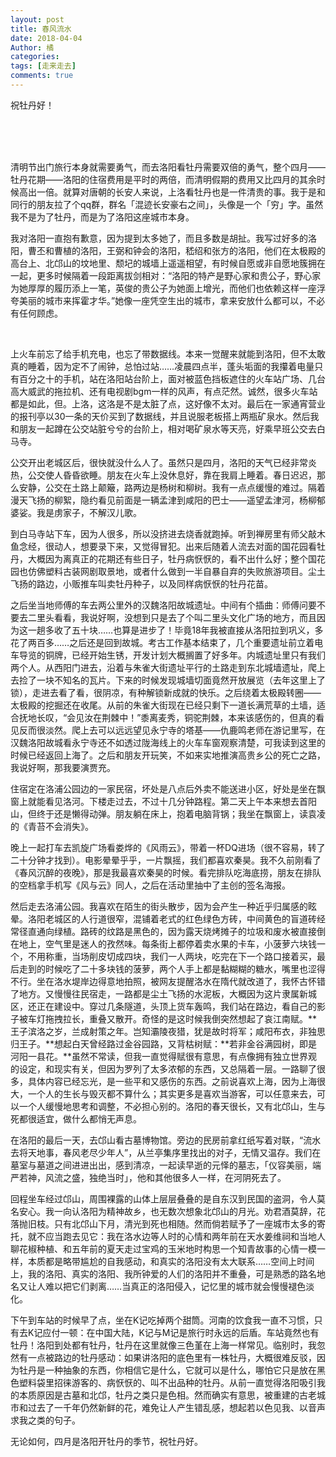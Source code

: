 ```yaml
---
layout: post
title: 春风流水
date: 2018-04-04
Author: 橘
categories: 
tags: [走来走去]
comments: true
---
```

祝牡丹好！
<!-- more -->
<br><br><br>

清明节出门旅行本身就需要勇气，而去洛阳看牡丹需要双倍的勇气，整个四月——牡丹花期——洛阳的住宿费用是平时的两倍，而清明假期的费用又比四月的其余时候高出一倍。就算对唐朝的长安人来说，上洛看牡丹也是一件清贵的事。我于是和同行的朋友拉了个qq群，群名「混迹长安豪右之间」，头像是一个「穷」字。虽然我不是为了牡丹，而是为了洛阳这座城市本身。

我对洛阳一直抱有歉意，因为提到太多她了，而且多数是胡扯。我写过好多的洛阳，曹丕和曹植的洛阳，王弼和钟会的洛阳，嵇绍和张方的洛阳，他们在太极殿的高台上、北邙山的坟地里、颓圮的城墙上遥遥相望，有时候自愿或非自愿地簇拥在一起，更多时候隔着一段距离拔剑相对：“洛阳的特产是野心家和贵公子，野心家为她厚厚的履历添上一笔，英俊的贵公子为她面上增光，而他们也依赖这样一座浮夸美丽的城市来挥霍才华。”她像一座凭空生出的城市，拿来安放什么都可以，不必有任何顾虑。

<br>

上火车前忘了给手机充电，也忘了带数据线。本来一觉醒来就能到洛阳，但不太敢真的睡着，因为定不了闹钟，总怕过站……凌晨四点半，蓬头垢面的我攥着电量只有百分之十的手机，站在洛阳站台阶上，面对被蓝色挡板遮住的火车站广场、几台高大威武的拖拉机、还有电视剧bgm一样的风声，有点茫然。诚然，很多火车站都是如此，但。上洛，这洛是不是太脏了点，这好像不太对。最后在一家通宵营业的报刊亭以30一条的天价买到了数据线，并且说服老板搭上两瓶矿泉水。然后我和朋友一起蹲在公交站脏兮兮的台阶上，相对喝矿泉水等天亮，好乘早班公交去白马寺。

公交开出老城区后，很快就没什么人了。虽然只是四月，洛阳的天气已经非常炎热，公交使人昏昏欲睡。朋友在火车上没休息好，靠在我肩上睡着。春日迟迟，那么安静，公交在土路上颠簸，路两边是杨树和柳树。我有一点点缓慢的难过。隔着漫天飞扬的柳絮，隐约看见前面是一辆孟津到咸阳的巴士——遥望孟津河，杨柳郁婆娑。我是虏家子，不解汉儿歌。

到白马寺站下车，因为人很多，所以没挤进去烧香就跑掉。听到禅房里有师父敲木鱼念经，很动人，想要录下来，又觉得冒犯。出来后随着人流去对面的国花园看牡丹，大概因为离真正的花期还有些日子，牡丹病恹恹的，看不出什么好；整个国花园也仿佛塑料古装网剧取景地，或者什么做到一半自暴自弃的失败旅游项目。尘土飞扬的路边，小贩推车叫卖牡丹种子，以及同样病恹恹的牡丹花苗。

之后坐当地师傅的车去两公里外的汉魏洛阳故城遗址。中间有个插曲：师傅问要不要去二里头看看，我说好啊，没想到只是去了个叫二里头文化广场的地方，而且因为这一趟多收了五十块……也算是进步了！毕竟18年我被直接从洛阳拉到巩义，多花了两百多……之后还是回到故城。考古工作基本结束了，几个重要遗址前立着电车导览的铜牌，已经开始生锈，开发计划大概搁置了好多年。内城遗址里只有我们两个人。从西阳门进去，沿着与朱雀大街遗址平行的土路走到东北城墙遗址，爬上去捡了一块不知名的瓦片。下来的时候发现城墙切面竟然开放展览（去年这里上了锁），走进去看了看，很阴凉，有种解锁新成就的快乐。之后绕着太极殿转圈——太极殿的挖掘还在收尾。从前的朱雀大街现在已经只剩下一道长满荒草的土墙，适合抚地长叹，“会见汝在荆棘中！”黍离麦秀，铜驼荆棘，本来该感伤的，但真的看见反而很淡然。爬上去可以远远望见永宁寺的塔基——仇鹿鸣老师在游记里写，在汉魏洛阳故城看永宁寺还不如透过陇海线上的火车车窗观察清楚，可我读到这里的时候已经返回上海了。之后和朋友开玩笑，不如来实地推演高贵乡公的死亡之路，我说好啊，那我要演贾充。

住宿定在洛浦公园边的一家民宿，坏处是八点后外卖不能送进小区，好处是坐在飘窗上就能看见洛河。下楼走过去，不过十几分钟路程。第二天上午本来想去首阳山，但终于还是懒得动弹。朋友躺在床上，抱着电脑背锅；我坐在飘窗上，读袁凌的《青苔不会消失》。

晚上一起打车去凯旋广场看娄烨的《风雨云》，带着一杯DQ进场（很不容易，转了二十分钟才找到）。电影晕晕乎乎，一片飘摇，我们都喜欢秦昊。我不久前刚看了《春风沉醉的夜晚》，那是我最喜欢秦昊的时候。看完排队吃海底捞，朋友在排队的空档拿手机写《风与云》同人，之后在活动里抽中了主创的签名海报。

然后走去洛浦公园。我喜欢在陌生的街头散步，因为会产生一种近乎归属感的眩晕。洛阳老城区的人行道很窄，混铺着老式的红色绿色方砖，中间黄色的盲道砖经常径直通向绿植。路砖的纹路是黑色的，因为露天烧烤摊子的垃圾和废水被直接倒在地上，空气里是迷人的孜然味。每条街上都停着卖水果的卡车，小菠萝六块钱一个，不用称重，当场削皮切成四块，我们一人两块，吃完在下一个路口接着买，最后走到的时候吃了二十多块钱的菠萝，两个人手上都是黏糊糊的糖水，嘴里也涩得不行。坐在洛水堤岸边得意地拍照，被网友提醒洛水在隋代就改道了，我怀古怀错了地方。又慢慢往民宿走，一路都是尘土飞扬的水泥板，大概因为这片隶属新城区，还正在建设中。穿过几条隧道，头顶上货车轰鸣，我们站在路边，看自己的影子被车灯拖拽拉长，重叠又散开。奇怪的是这时候我倒突然想起了哀江南赋。**王子滨洛之岁，兰成射策之年。岂知灞陵夜猎，犹是故时将军；咸阳布衣，非独思归王子。**想起白天曾经路过金谷园路，又背枯树赋：**若非金谷满园树，即是河阳一县花。**虽然不常读，但我一直觉得赋很有意思，有点像拥有独立世界观的设定，和现实有关，但因为罗列了太多浓郁的东西，又总隔着一层。一路聊了很多，具体内容已经忘光，是一些平和又感伤的东西。之前说喜欢上海，因为上海很大，一个人的生长与毁灭都不算什么；其实更多是喜欢当游客，可以任意来去，可以一个人缓慢地思考和调整，不必担心别的。洛阳的春天很长，又有北邙山，生与死都很适宜，做什么都悄无声息。

在洛阳的最后一天，去邙山看古墓博物馆。旁边的民房前拿红纸写着对联，“流水去将天地事，春风老尽少年人”，从兰亭集序里找出的对子，无情又温存。我们在墓室与墓道之间进进出出，感到清凉，一起读早逝的元怿的墓志，「仪容美丽，端严若神，风流之盛，独绝当时」，他和其他很多人一样，在河阴死去了。

回程坐车经过邙山，周围裸露的山体上层层叠叠的是自东汉到民国的盗洞，令人莫名安心。我一向认洛阳为精神故乡，也无数次想象北邙山的月光。劝君酒莫辞，花落抛旧枝。只有北邙山下月，清光到死也相随。然而倘若赋予了一座城市太多的寄托，就不应当跑去见它：我在洛水边等人时的心情和两年前在天水姜维祠和当地人聊花椒种植、和五年前的夏天走过宝鸡的玉米地时构思一个知青故事的心情一模一样，本质都是略带尴尬的自我感动，和真实的洛阳没有太大联系……空间上时间上，我的洛阳、真实的洛阳、我所钟爱的人们的洛阳并不重叠，可是熟悉的路名地名又让人难以把它们剥离……当真正的洛阳侵入，记忆里的城市就会慢慢褪色淡化。

下午到车站的时候早了点，坐在K记吃掉两个甜筒。河南的饮食我一直不习惯，只有去K记应付一顿：在中国大陆，K记与M记是旅行时永远的后盾。车站竟然也有牡丹！洛阳到处都有牡丹，牡丹在这里就像三色堇在上海一样常见。临别时，我忽然有一点被路边的牡丹感动：如果讲洛阳的底色里有一株牡丹，大概很难反驳，因为牡丹是一种抽象的东西，你相信它是什么，它就可以是什么，哪怕它只是放在黑色塑料袋里招徕游客的、病恹恹的、叫不出品种的牡丹。从前一直觉得洛阳吸引我的本质原因是古墓和北邙，牡丹之类只是色相。然而确实有意思，被重建的古老城市和过去了一千年仍然新鲜的花，难免让人产生错乱感，想起若以色见我、以音声求我之类的句子。

无论如何，四月是洛阳开牡丹的季节，祝牡丹好。
